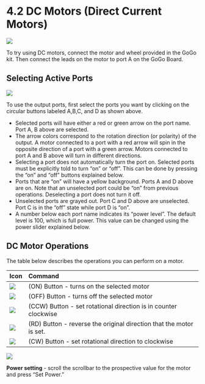 # 4.2 DC Motors \(Direct Current Motors\)

![](https://lh6.googleusercontent.com/vugFhp63tFP9Drkpz6paC5wnt1y5VRU5k7AJGdcsuFF92q6sgcAQXyDcYTdNHnbXwvXOxYJ2DqqBwFrGt1odN8yJgFiySY3uSaT0paGLHJfRX4mDr1jsTdNDt86gNIT-NwuadnPL)

To try using DC motors, connect the motor and wheel provided in the GoGo kit. Then connect the leads on the motor to port A on the GoGo Board.

## Selecting Active Ports <a id="selecting-active-ports"></a>

![](https://lh6.googleusercontent.com/dT00YXdHJb1CeOLMLZNGGOwKxKCfIbYhvI9bkarpO85GXWoYEERJDD3ad1N87VHcGxi7c1AcLLxRPvnK3A-3vHFDTfThYuBhXlsxZ9lQfViNx2Wd_Oyd7j38UX3yTqmAfdtKr9JD)

To use the output ports, first select the ports you want by clicking on the circular buttons labeled A,B,C, and D as shown above.

* Selected ports will have either a red or green arrow on the port name. Port A, B above are selected.
* The arrow colors correspond to the rotation direction \(or polarity\) of the output. A motor connected to a port with a red arrow will spin in the opposite direction of a port with a green arrow. Motors connected to port A and B above will turn in different directions.
* Selecting a port does not automatically turn the port on. Selected ports must be explicitly told to turn “on” or “off”. This can be done by pressing the “on” and “off” buttons explained below.
* Ports that are “on” will have a yellow background. Ports A and D above are on. Note that an unselected port could be “on” from previous operations. Deselecting a port does not turn it off.
* Unselected ports are grayed out. Port C and D above are unselected. Port C is in the “off” state while port D is “on”.
* A number below each port name indicates its “power level”. The default level is 100, which is full power. This value can be changed using the power slider explained below.

## DC Motor Operations <a id="dc-motor-operations"></a>

The table below describes the operations you can perform on a motor.

| Icon | Command |
| :--- | :--- |
| ![](https://lh3.googleusercontent.com/IRB7JV4Tr0BS45-EC3mrm8V27KUXKGsxuQAOxdRQ8VQJZ1JJ7Hzgbsi3ysu7OtidxS-FQ9D1ZOIDKU4sm7cZ48BYHxNafX0b4bcfcBZuXLhMuMiRMAwqVQ3LJiKUwEjx5gFKzKRM) | \(ON\) Button - turns on the selected motor |
| ![](https://lh5.googleusercontent.com/StVVFL5pQNIl3p4c9Q7j9Qjough20wPZsHBuFMKCgzQatQ_A7i8XACa_iCOJv1wtxepKenfnPxl12oUasqQVUSnkt6CoAylQzWFGH94ywiOOWcsg9xKhSbqEeAmpevs9bNjiiWAV) | \(OFF\) Button - turns off the selected motor |
| ![](https://lh4.googleusercontent.com/pPOWCQOU2wZkvr-FeG5kLxV0YfxXpI0WGQaO-Lt9dJoQFRFJppisPxaZWEDoWW9La6bxkbpvqByFr4I-PPYFBUHGdwmvevujcfUxGZBC2_6qLz4BJ3QIFWEaKBJrdV8wUwyhVcud) | \(CCW\) Button - set rotational direction is in counter clockwise |
| ![](https://lh3.googleusercontent.com/T81kVG8BQNbrXyjzLqbqtoX4k5qofblSREYOecOEOQ3hceVShJjubvC5jfT2IxFcpF0ObEkURqWI80OWC8EQvm-QR11yVlsuqbpizXfEUpOxB9PMFUm-kpqczcEvFCxxZ9dIdcBE) | \(RD\) Button - reverse the original direction that the motor is set. |
| ![](https://lh3.googleusercontent.com/8M5RDyhnOqeMWH1XsryqKRHlUA3a61DH7AvGVBCU0vIY6kpIUDQ-Rj2xRTG0-6jMbwnYqp4UYAaxpbKfg--RU8GZGsQqTYH_5ZrkVRBABglmp_O5Rx453hPIgWvY0x0eB2mvtSpu) | \(CW\) Button - set rotational direction to clockwise |

![](https://lh6.googleusercontent.com/-BUooz3wAnPl26pncYrMSS4p5Gz66H9iehoiytXGetB195k9kPuXjA1Ik2b-6aqq5Du34osabegEZ7rs3Q6ZuVviay1bY2aRB9asCEc6IAQWEmBI8l-KZfhNT6RtpVoeQkkmk5-k)

**Power setting** - scroll the scrollbar to the prospective value for the motor and press “Set Power.”

